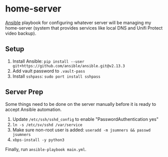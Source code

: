 # home-server

[Ansible](https://github.com/ansible/ansible) playbook for configuring whatever
server will be managing my home-server (system that provides services like
local DNS and Unifi Protect video backup).

## Setup

1. Install Ansible: `pip install --user git+https://github.com/ansible/ansible.git@v2.13.3`
1. Add vault password to `.vault-pass`
1. Install `sshpass`: `sudo port install sshpass`

## Server Prep

Some things need to be done on the server manually before it is ready to
accept Ansible automation.

1. Update `/etc/ssh/sshd_config` to enable "PasswordAuthentication yes"
1. `ln -s /etc/sv/sshd /var/service`
1. Make sure non-root user is added: `useradd -m jsumners && passwd jsumners`
1. `xbps-install -y python3`

Finally, run `ansible-playbook main.yml`.

